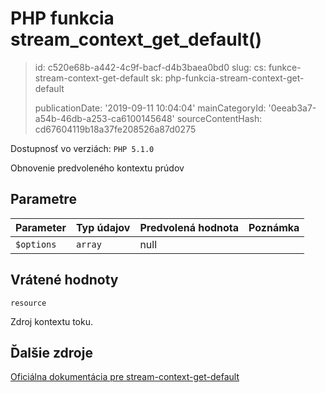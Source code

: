 PHP funkcia stream_context_get_default()
========================================

> id: c520e68b-a442-4c9f-bacf-d4b3baea0bd0
> slug:
> 	cs: funkce-stream-context-get-default
> 	sk: php-funkcia-stream-context-get-default
> 
> publicationDate: '2019-09-11 10:04:04'
> mainCategoryId: '0eeab3a7-a54b-46db-a253-ca6100145648'
> sourceContentHash: cd67604119b18a37fe208526a87d0275

Dostupnosť vo verziách: `PHP 5.1.0`

Obnovenie predvoleného kontextu prúdov


Parametre
--------------

| Parameter | Typ údajov | Predvolená hodnota | Poznámka |
|-----|-----|-----|-----|
| `$options` | `array` | null |


Vrátené hodnoty
----------------

`resource`

Zdroj kontextu toku.

Ďalšie zdroje
------------

[Oficiálna dokumentácia pre stream-context-get-default](https://www.php.net/manual/en/function.stream-context-get-default.php)
